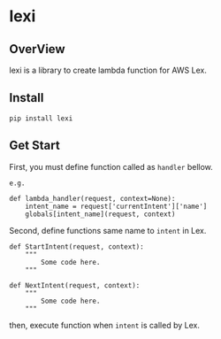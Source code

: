 # lexi

## OverView

lexi is a library to create lambda function for AWS Lex.

## Install

```
pip install lexi
```

## Get Start

First, you must define function called as `handler` bellow.

```
e.g.

def lambda_handler(request, context=None):
    intent_name = request['currentIntent']['name']
    globals[intent_name](request, context)
```

Second, define functions same name to `intent` in Lex.

```
def StartIntent(request, context):
    """
        Some code here.
    """

def NextIntent(request, context):
    """
        Some code here.
    """
```

then, execute function when `intent` is called by Lex.

